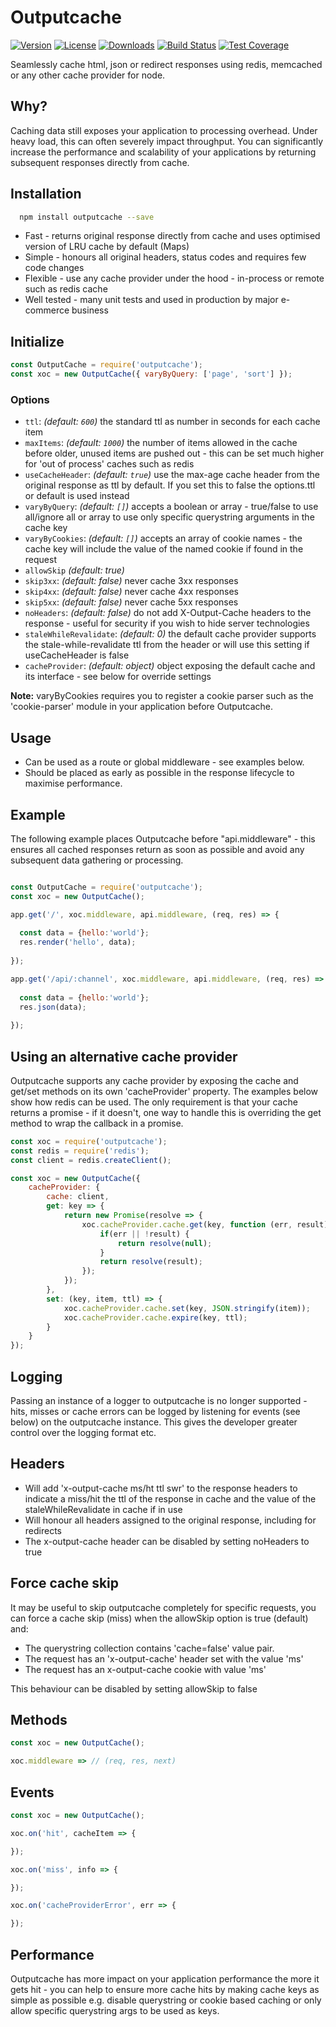 # Outputcache

[![Version](https://img.shields.io/npm/v/outputcache.svg)](https://www.npmjs.com/package/outputcache)
[![License](https://img.shields.io/npm/l/outputcache.svg)](https://www.npmjs.com/package/outputcache)
[![Downloads](https://img.shields.io/npm/dt/outputcache.svg)](https://www.npmjs.com/package/outputcache)
[![Build Status](https://travis-ci.org/mpfdavis/outputcache.svg?branch=master)](https://travis-ci.org/mpfdavis/outputcache)
[![Test Coverage](https://coveralls.io/repos/mpfdavis/outputcache/badge.svg?branch=master&service=github)](https://coveralls.io/github/mpfdavis/outputcache?branch=master)

Seamlessly cache html, json or redirect responses using redis, memcached or any other cache provider for node.

## Why?

Caching data still exposes your application to processing overhead. Under heavy load, this can often severely impact throughput. 
You can significantly increase the performance and scalability of your applications by returning subsequent responses directly from cache.

## Installation

```bash
  npm install outputcache --save
```

- Fast - returns original response directly from cache and uses optimised version of LRU cache by default (Maps)
- Simple - honours all original headers, status codes and requires few code changes
- Flexible - use any cache provider under the hood - in-process or remote such as redis cache
- Well tested - many unit tests and used in production by major e-commerce business

## Initialize

```js
const OutputCache = require('outputcache');
const xoc = new OutputCache({ varyByQuery: ['page', 'sort'] });
```

### Options

- `ttl`: *(default: `600`)* the standard ttl as number in seconds for each cache item  
- `maxItems`: *(default: `1000`)* the number of items allowed in the cache before older, unused items are pushed out - this can be set much higher for 'out of process' caches such as redis
- `useCacheHeader`: *(default: `true`)* use the max-age cache header from the original response as ttl by default. If you set this to false the options.ttl or default is used instead
- `varyByQuery`: *(default: `[]`)* accepts a boolean or array - true/false to use all/ignore all or array to use only specific querystring arguments in the cache key
- `varyByCookies`: *(default: `[]`)* accepts an array of cookie names - the cache key will include the value of the named cookie if found in the request
- `allowSkip` *(default: true)* 
- `skip3xx`: *(default: false)* never cache 3xx responses
- `skip4xx`: *(default: false)* never cache 4xx responses
- `skip5xx`: *(default: false)* never cache 5xx responses
- `noHeaders`: *(default: false)* do not add X-Output-Cache headers to the response - useful for security if you wish to hide server technologies
- `staleWhileRevalidate`: *(default: 0)* the default cache provider supports the stale-while-revalidate ttl from the header or will use this setting if useCacheHeader is false
- `cacheProvider`: *(default: object)* object exposing the default cache and its interface - see below for override settings

**Note:** varyByCookies requires you to register a cookie parser such as the 'cookie-parser' module in your application before Outputcache.

## Usage

- Can be used as a route or global middleware - see examples below. 
- Should be placed as early as possible in the response lifecycle to maximise performance.

## Example

The following example places Outputcache before "api.middleware" - this ensures all cached responses return as soon as possible and avoid any subsequent data gathering or processing.

```js

const OutputCache = require('outputcache');
const xoc = new OutputCache();

app.get('/', xoc.middleware, api.middleware, (req, res) => {
  
  const data = {hello:'world'};      
  res.render('hello', data);
  
});

app.get('/api/:channel', xoc.middleware, api.middleware, (req, res) => {
 
  const data = {hello:'world'};     
  res.json(data);
  
});

```

## Using an alternative cache provider

Outputcache supports any cache provider by exposing the cache and get/set methods on its own 'cacheProvider' property. The examples below show how redis can be used. 
The only requirement is that your cache returns a promise - if it doesn't, one way to handle this is overriding the get method to wrap the callback in a promise.

```js
const xoc = require('outputcache');
const redis = require('redis');
const client = redis.createClient();

const xoc = new OutputCache({
    cacheProvider: {
        cache: client,
        get: key => {
            return new Promise(resolve => {
                xoc.cacheProvider.cache.get(key, function (err, result) {
                    if(err || !result) {
                        return resolve(null);
                    }
                    return resolve(result);
                });
            });
        },
        set: (key, item, ttl) => {
            xoc.cacheProvider.cache.set(key, JSON.stringify(item));
            xoc.cacheProvider.cache.expire(key, ttl);
        }
    }
});

```

## Logging

Passing an instance of a logger to outputcache is no longer supported - hits, misses or cache errors can be logged by listening for events (see below) on the outputcache instance. This gives the developer greater control over the logging format etc.

## Headers

- Will add 'x-output-cache ms/ht ttl swr' to the response headers to indicate a miss/hit the ttl of the response in cache and the value of the staleWhileRevalidate in cache if in use
- Will honour all headers assigned to the original response, including for redirects
- The x-output-cache header can be disabled by setting noHeaders to true

## Force cache skip

It may be useful to skip outputcache completely for specific requests, you can force a cache skip (miss) when the allowSkip option is true (default) and:

- The querystring collection contains 'cache=false' value pair.
- The request has an 'x-output-cache' header set with the value 'ms'
- The request has an x-output-cache cookie with value 'ms'

This behaviour can be disabled by setting allowSkip to false

## Methods

```js
const xoc = new OutputCache();

xoc.middleware => // (req, res, next)
```

## Events

```js
const xoc = new OutputCache();

xoc.on('hit', cacheItem => {

});

xoc.on('miss', info => {

});

xoc.on('cacheProviderError', err => {

});
```

## Performance

Outputcache has more impact on your application performance the more it gets hit - you can help to ensure more cache hits by making cache keys as simple as possible e.g. disable querystring or cookie based caching or only allow specific querystring args to be used as keys.